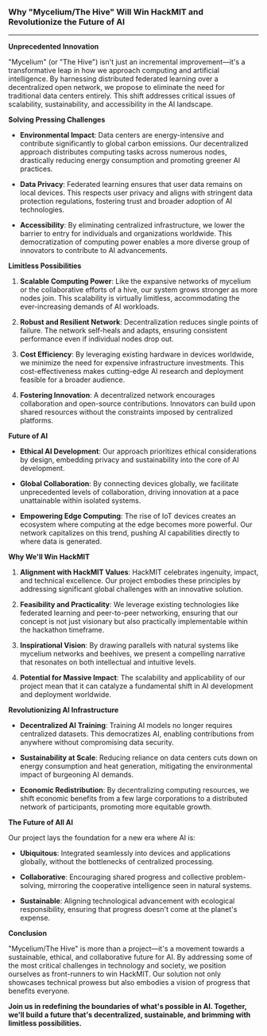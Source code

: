 ### **Why "Mycelium/The Hive" Will Win HackMIT and Revolutionize the Future of AI**

---

**Unprecedented Innovation**

"Mycelium" (or "The Hive") isn't just an incremental improvement—it's a transformative leap in how we approach computing and artificial intelligence. By harnessing distributed federated learning over a decentralized open network, we propose to eliminate the need for traditional data centers entirely. This shift addresses critical issues of scalability, sustainability, and accessibility in the AI landscape.

**Solving Pressing Challenges**

- **Environmental Impact**: Data centers are energy-intensive and contribute significantly to global carbon emissions. Our decentralized approach distributes computing tasks across numerous nodes, drastically reducing energy consumption and promoting greener AI practices.

- **Data Privacy**: Federated learning ensures that user data remains on local devices. This respects user privacy and aligns with stringent data protection regulations, fostering trust and broader adoption of AI technologies.

- **Accessibility**: By eliminating centralized infrastructure, we lower the barrier to entry for individuals and organizations worldwide. This democratization of computing power enables a more diverse group of innovators to contribute to AI advancements.

**Limitless Possibilities**

1. **Scalable Computing Power**: Like the expansive networks of mycelium or the collaborative efforts of a hive, our system grows stronger as more nodes join. This scalability is virtually limitless, accommodating the ever-increasing demands of AI workloads.

2. **Robust and Resilient Network**: Decentralization reduces single points of failure. The network self-heals and adapts, ensuring consistent performance even if individual nodes drop out.

3. **Cost Efficiency**: By leveraging existing hardware in devices worldwide, we minimize the need for expensive infrastructure investments. This cost-effectiveness makes cutting-edge AI research and deployment feasible for a broader audience.

4. **Fostering Innovation**: A decentralized network encourages collaboration and open-source contributions. Innovators can build upon shared resources without the constraints imposed by centralized platforms.

**Future of AI**

- **Ethical AI Development**: Our approach prioritizes ethical considerations by design, embedding privacy and sustainability into the core of AI development.

- **Global Collaboration**: By connecting devices globally, we facilitate unprecedented levels of collaboration, driving innovation at a pace unattainable within isolated systems.

- **Empowering Edge Computing**: The rise of IoT devices creates an ecosystem where computing at the edge becomes more powerful. Our network capitalizes on this trend, pushing AI capabilities directly to where data is generated.

**Why We'll Win HackMIT**

1. **Alignment with HackMIT Values**: HackMIT celebrates ingenuity, impact, and technical excellence. Our project embodies these principles by addressing significant global challenges with an innovative solution.

2. **Feasibility and Practicality**: We leverage existing technologies like federated learning and peer-to-peer networking, ensuring that our concept is not just visionary but also practically implementable within the hackathon timeframe.

3. **Inspirational Vision**: By drawing parallels with natural systems like mycelium networks and beehives, we present a compelling narrative that resonates on both intellectual and intuitive levels.

4. **Potential for Massive Impact**: The scalability and applicability of our project mean that it can catalyze a fundamental shift in AI development and deployment worldwide.

**Revolutionizing AI Infrastructure**

- **Decentralized AI Training**: Training AI models no longer requires centralized datasets. This democratizes AI, enabling contributions from anywhere without compromising data security.

- **Sustainability at Scale**: Reducing reliance on data centers cuts down on energy consumption and heat generation, mitigating the environmental impact of burgeoning AI demands.

- **Economic Redistribution**: By decentralizing computing resources, we shift economic benefits from a few large corporations to a distributed network of participants, promoting more equitable growth.

**The Future of All AI**

Our project lays the foundation for a new era where AI is:

- **Ubiquitous**: Integrated seamlessly into devices and applications globally, without the bottlenecks of centralized processing.

- **Collaborative**: Encouraging shared progress and collective problem-solving, mirroring the cooperative intelligence seen in natural systems.

- **Sustainable**: Aligning technological advancement with ecological responsibility, ensuring that progress doesn't come at the planet's expense.

**Conclusion**

"Mycelium/The Hive" is more than a project—it's a movement towards a sustainable, ethical, and collaborative future for AI. By addressing some of the most critical challenges in technology and society, we position ourselves as front-runners to win HackMIT. Our solution not only showcases technical prowess but also embodies a vision of progress that benefits everyone.

**Join us in redefining the boundaries of what's possible in AI. Together, we'll build a future that's decentralized, sustainable, and brimming with limitless possibilities.**
